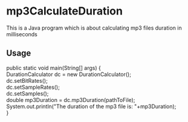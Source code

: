 # mp3CalculateDuration

This is a Java program  which is about calculating mp3 files duration in milliseconds

## Usage

public static void main(String[] args) {  
	DurationCalculator dc = new DurationCalculator();  
	dc.setBitRates();  
	dc.setSampleRates();  
	dc.setSamples();  
	double mp3Duration = dc.mp3Duration(pathToFile);  
	System.out.println("The duration of the mp3 file is: "+mp3Duration);  
}
